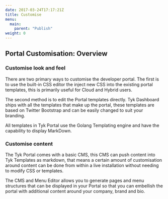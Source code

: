 ```yaml
---
date: 2017-03-24T17:17:21Z
title: Customise
menu:
  main:
    parent: "Publish"
weight: 0 
---
```


## Portal Customisation: Overview

### Customise look and feel

There are two primary ways to customise the developer portal. The first is to use the built-in CSS editor the inject new CSS into the existing portal templates, this is primarily useful for Cloud and Hybrid users.

The second method is to edit the Portal templates directly. Tyk Dashboard ships with all the templates that make up the portal, these templates are based on Twitter Bootstrap and can be easily changed to suit your branding.

All templates in Tyk Portal use the Golang Templating engine and have the capability to display MarkDown.

### Customise content

The Tyk Portal comes with a basic CMS, this CMS can push content into Tyk Templates as markdown, that means a certain amount of customisation around content can be done from within a live installation without needing to modify CSS or templates.

The CMS and Menu Editor allows you to generate pages and menu structures that can be displayed in your Portal so that you can embellish the portal with additional content around your company, brand and bio.

